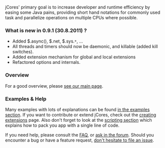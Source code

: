 jCores' primary goal is to increase developer and runtime efficiency by easing some Java pains, providing short hand notations for commonly used task and parallelize operations on multiple CPUs where possible.

### What is new in 0.9.1 (30.8.2011) ? ###
  * Added $.async(), $.net, $.sys.`*`, ...
  * All threads and timers should now be daemonic, and killable (added kill switches).
  * Added extension mechanism for global and local extensions
  * Refactored options and internals.



### Overview ###

For a good overview, please [see our main page](http://jcores.net).



### Examples & Help ###

Many examples with lots of explanations can be found [in the examples section](Examples.md). If you want to contribute or extend jCores, check out the [creating extensions](CreatingExtensions.md) page. Also don't forget to look at the [scripting section](Scripting.md) which explains how to pack you app with a single line of code.


If you need help, please consult the [FAQ](FAQ.md), or [ask in the forum](http://groups.google.com/group/jcores). Should you encounter a bug or have a feature request, [don't hesitate to file an issue](http://code.google.com/p/jcores/issues/list).


